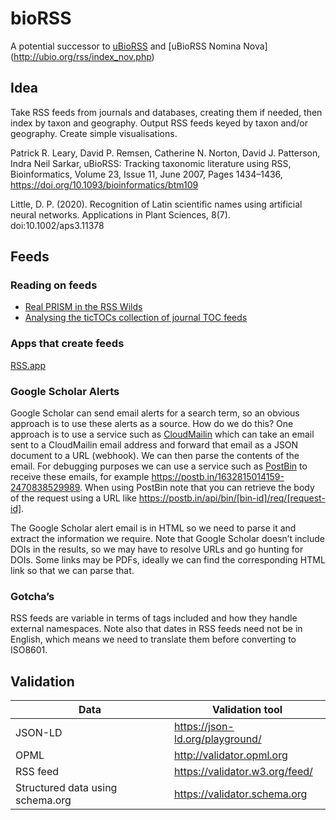 # bioRSS

A potential successor to [uBioRSS](http://www.ubio.org/rss/) and [uBioRSS Nomina Nova] (http://ubio.org/rss/index_nov.php)

## Idea

Take RSS feeds from journals and databases, creating them if needed, then index by taxon and geography. Output RSS feeds keyed by taxon and/or geography. Create simple visualisations.

Patrick R. Leary, David P. Remsen, Catherine N. Norton, David J. Patterson, Indra Neil Sarkar, uBioRSS: Tracking taxonomic literature using RSS, Bioinformatics, Volume 23, Issue 11, June 2007, Pages 1434–1436, https://doi.org/10.1093/bioinformatics/btm109

Little, D. P. (2020). Recognition of Latin scientific names using artificial neural networks. Applications in Plant Sciences, 8(7). doi:10.1002/aps3.11378

## Feeds

### Reading on feeds

- [Real PRISM in the RSS Wilds](https://www.crossref.org/blog/real-prism-in-the-rss-wilds/)
- [Analysing the ticTOCs collection of journal TOC feeds](https://hublog.hubmed.org/archives/001818)

### Apps that create feeds

[RSS.app](https://rss.app)

### Google Scholar Alerts

Google Scholar can send email alerts for a search term, so an obvious approach is to use these alerts as a source. How do we do this? One approach is to use a service such as [CloudMailin](https://www.cloudmailin.com) which can take an email sent to a CloudMailin email address and forward that email as a JSON document to a URL (webhook). We can then parse the contents of the email. For debugging purposes we can use a service such as [PostBin](https://postb.in) to receive these emails, for example https://postb.in/1632815014159-2470838529989. When using PostBin note that you can retrieve the body of the request using a URL like https://postb.in/api/bin/[bin-id]/req/[request-id].

The Google Scholar alert email is in HTML so we need to parse it and extract the information we require. Note that Google Scholar doesn’t include DOIs in the results, so we may have to resolve URLs and go hunting for DOIs. Some links may be PDFs, ideally we can find the corresponding HTML link so that we can parse that.


### Gotcha’s

RSS feeds are variable in terms of tags included and how they handle external namespaces. Note also that dates in RSS feeds need not be in English, which means we need to translate them before converting to ISO8601.

## Validation

 Data | Validation tool
--|--
JSON-LD | https://json-ld.org/playground/
OPML | http://validator.opml.org
RSS feed | https://validator.w3.org/feed/
Structured data using schema.org | https://validator.schema.org
